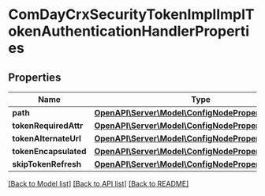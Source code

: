 # ComDayCrxSecurityTokenImplImplTokenAuthenticationHandlerProperties

## Properties
Name | Type | Description | Notes
------------ | ------------- | ------------- | -------------
**path** | [**OpenAPI\Server\Model\ConfigNodePropertyString**](ConfigNodePropertyString.md) |  | [optional] 
**tokenRequiredAttr** | [**OpenAPI\Server\Model\ConfigNodePropertyDropDown**](ConfigNodePropertyDropDown.md) |  | [optional] 
**tokenAlternateUrl** | [**OpenAPI\Server\Model\ConfigNodePropertyString**](ConfigNodePropertyString.md) |  | [optional] 
**tokenEncapsulated** | [**OpenAPI\Server\Model\ConfigNodePropertyBoolean**](ConfigNodePropertyBoolean.md) |  | [optional] 
**skipTokenRefresh** | [**OpenAPI\Server\Model\ConfigNodePropertyArray**](ConfigNodePropertyArray.md) |  | [optional] 

[[Back to Model list]](../README.md#documentation-for-models) [[Back to API list]](../README.md#documentation-for-api-endpoints) [[Back to README]](../README.md)


